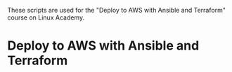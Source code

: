 These scripts are used for the "Deploy to AWS with Ansible and Terraform" course on Linux Academy. 
# Deploy to AWS with Ansible and Terraform
